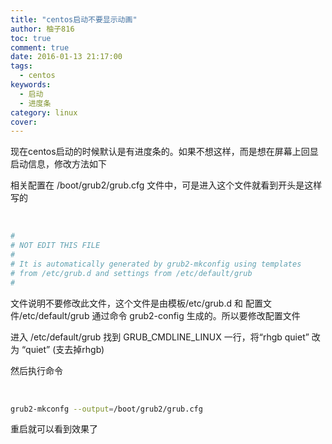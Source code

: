 ```yaml
---
title: "centos启动不要显示动画"
author: 柚子816
toc: true
comment: true
date: 2016-01-13 21:17:00
tags: 
  - centos
keywords:
  - 启动
  - 进度条
category: linux
cover: 
---
```


现在centos启动的时候默认是有进度条的。如果不想这样，而是想在屏幕上回显启动信息，修改方法如下

相关配置在 /boot/grub2/grub.cfg 文件中，可是进入这个文件就看到开头是这样写的


​    
```bash
#
# NOT EDIT THIS FILE
#
# It is automatically generated by grub2-mkconfig using templates
# from /etc/grub.d and settings from /etc/default/grub
#
```

文件说明不要修改此文件，这个文件是由模板/etc/grub.d 和 配置文件/etc/default/grub 通过命令 grub2-config
生成的。所以要修改配置文件

进入 /etc/default/grub 找到 GRUB_CMDLINE_LINUX 一行，将“rhgb quiet” 改为 “quiet”
(支去掉rhgb)

然后执行命令


​    
```bash
grub2-mkconfg --output=/boot/grub2/grub.cfg
```

重启就可以看到效果了


